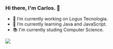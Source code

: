 ### Hi there, I'm Carlos. 👋
- 🔭 I’m currently working on Logus Tecnologia.
- 🌱 I’m currently learning Java and JavaScript.
- 📚 I'm currently studing Computer Science.

<div>
  <img src="https://cdn.jsdelivr.net/gh/devicons/devicon/icons/arduino/arduino-original.svg" />
</div>
